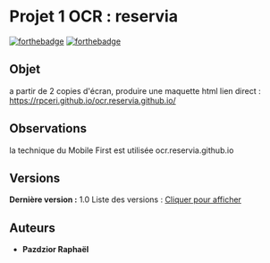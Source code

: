# Projet 1 OCR : reservia


[![forthebadge](http://forthebadge.com/images/badges/built-with-love.svg)](http://forthebadge.com)  [![forthebadge](http://forthebadge.com/images/badges/powered-by-electricity.svg)](http://forthebadge.com)


## Objet

a partir de 2 copies d'écran, produire une maquette html
lien direct : https://rpceri.github.io/ocr.reservia.github.io/

## Observations

la technique du Mobile First est utilisée
ocr.reservia.github.io

## Versions

**Dernière version :** 1.0
Liste des versions : [Cliquer pour afficher](https://github.com/rpceri/ocr.reservia.github.io/tags)


## Auteurs

* **Pazdzior Raphaël** 

